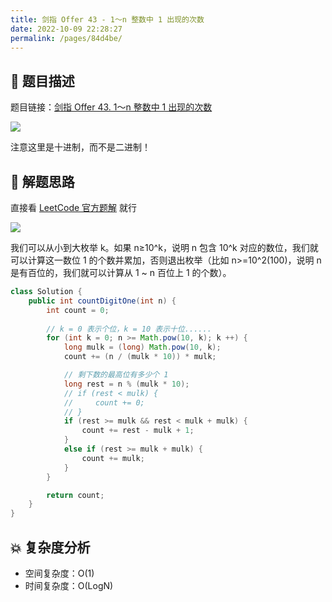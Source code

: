 ```yaml
---
title: 剑指 Offer 43 - 1～n 整数中 1 出现的次数
date: 2022-10-09 22:28:27
permalink: /pages/84d4be/
---
```

## 📃 题目描述

题目链接：[剑指 Offer 43. 1～n 整数中 1 出现的次数](https://leetcode.cn/problems/1nzheng-shu-zhong-1chu-xian-de-ci-shu-lcof/)

![](https://cs-wiki.oss-cn-shanghai.aliyuncs.com/img/image-20221009222908975.png)

注意这里是十进制，而不是二进制！

## 🔔 解题思路

直接看 [LeetCode 官方题解](https://leetcode.cn/problems/1nzheng-shu-zhong-1chu-xian-de-ci-shu-lcof/solution/1n-zheng-shu-zhong-1-chu-xian-de-ci-shu-umaj8/) 就行 

![](https://cs-wiki.oss-cn-shanghai.aliyuncs.com/img/image-20221009223035124.png)

我们可以从小到大枚举 k。如果 n≥10^k，说明 n 包含 10^k 对应的数位，我们就可以计算这一数位 1 的个数并累加，否则退出枚举（比如 n>=10^2(100)，说明 n 是有百位的，我们就可以计算从 1 ~ n 百位上 1 的个数）。


```java
class Solution {
    public int countDigitOne(int n) {
        int count = 0;
        
		// k = 0 表示个位，k = 10 表示十位......
        for (int k = 0; n >= Math.pow(10, k); k ++) {
            long mulk = (long) Math.pow(10, k);
            count += (n / (mulk * 10)) * mulk;

            // 剩下数的最高位有多少个 1
            long rest = n % (mulk * 10);
            // if (rest < mulk) {
            //     count += 0;
            // }
            if (rest >= mulk && rest < mulk + mulk) {
                count += rest - mulk + 1;
            }
            else if (rest >= mulk + mulk) {
                count += mulk;
            }
        }

        return count;
    }
}
```

## 💥 复杂度分析

- 空间复杂度：O(1)
- 时间复杂度：O(LogN)